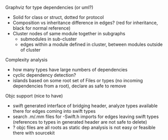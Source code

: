 
Graphviz for type dependencies (or uml?)
- Solid for class or struct, dotted for protocol
- Composition vs inheritance difference in edges? (red for inheritance, black for normal reference)
- Cluster nodes of same module together in subgraphs
    - submodules in sub-cluster
    - edges within a module defined in cluster, between modules outside of cluster

Complexity analysis
- how many types have large numbers of dependencies
- cyclic dependency detection?
- islands based on some root set of Files or types (no incoming dependencies from a root), declare as safe to remove

Objc support (nice to have)
- swift generated interface of bridging header, analyze types available there for edges coming into swift types
- search .m/.mm files for -Swift.h imports for edges leaving swift types (references to types in generated header are not safe to delete)
- ? objc files are all roots as static dep analysis is not easy or feasible there with sourcekit
